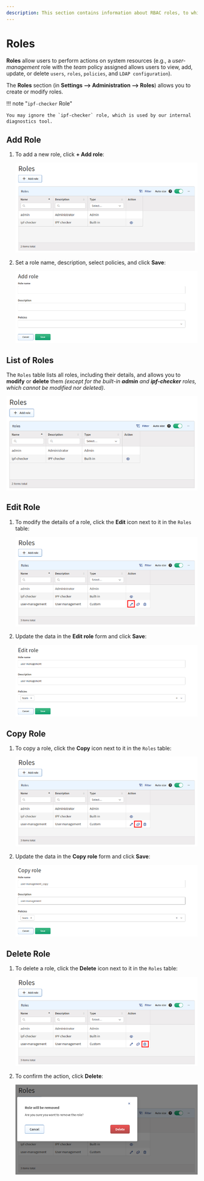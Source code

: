 ```yaml
---
description: This section contains information about RBAC roles, to which you can assign policies and then assign those roles to IP Fabric users.
---
```


# Roles

**Roles** allow users to perform actions on system resources (e.g., a
_user-management_ role with the _team_ policy assigned allows users to view,
add, update, or delete `users`, `roles`, `policies`, and `LDAP configuration`).

The **Roles** section (in **Settings --> Administration --> Roles**) allows you
to create or modify roles.

!!! note "`ipf-checker` Role"

    You may ignore the `ipf-checker` role, which is used by our internal
    diagnostics tool.

## Add Role

1. To add a new role, click **+ Add role**:

   ![Add role button](roles/roles_table.png)

2. Set a role name, description, select policies, and click **Save**:

   ![Add role form](roles/roles_add.png)

## List of Roles

The `Roles` table lists all roles, including their details, and allows you to
**modify** or **delete** them _(except for the built-in **admin** and
**ipf-checker** roles, which cannot be modified nor deleted)_.

![Roles table](roles/roles_table.png)

## Edit Role

1. To modify the details of a role, click the **Edit** icon next to it in the
   `Roles` table:

   ![Roles table - Edit icon](roles/roles_table_edit.png)

2. Update the data in the **Edit role** form and click **Save**:

   ![Edit role form](roles/roles_edit.png)

## Copy Role

1. To copy a role, click the **Copy** icon next to it in the `Roles` table:

   ![Roles table - Copy icon](roles/roles_table_copy.png)

2. Update the data in the **Copy role** form and click **Save**:

   ![Copy role form](roles/roles_copy.png)

## Delete Role

1. To delete a role, click the **Delete** icon next to it in the `Roles` table:

   ![Roles table - Delete icon](roles/roles_table_delete.png)

2. To confirm the action, click **Delete**:

   ![Role will be removed dialog](roles/roles_table_delete_confirm.png)
